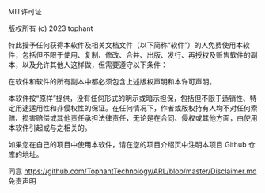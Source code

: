 MIT许可证

版权所有 (c) 2023 tophant

特此授予任何获得本软件及相关文档文件（以下简称“软件”）的人免费使用本软件，包括但不限于使用、复制、修改、合并、出版、发行、再授权及贩售软件的副本，以及允许其他人这样做，但需要遵守以下条件：

在软件和软件的所有副本中都必须包含上述版权声明和本许可声明。

本软件按“原样”提供，没有任何形式的明示或暗示担保，包括但不限于适销性、特定用途适用性和非侵权性的保证。在任何情况下，作者或版权持有人均不对任何索赔、损害赔偿或其他责任承担法律责任，无论是在合同、侵权或其他方面，由使用本软件引起或与之相关的。

如果您在自己的项目中使用本软件，请在您的项目介绍页中注明本项目 Github 仓库的地址。

同意 https://github.com/TophantTechnology/ARL/blob/master/Disclaimer.md 免责声明
